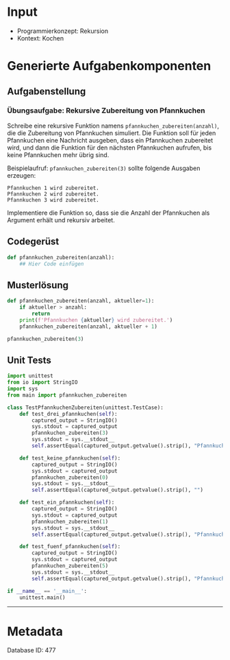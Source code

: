 # Input
- Programmierkonzept: Rekursion
- Kontext: Kochen

# Generierte Aufgabenkomponenten
## Aufgabenstellung
### Übungsaufgabe: Rekursive Zubereitung von Pfannkuchen

Schreibe eine rekursive Funktion namens `pfannkuchen_zubereiten(anzahl)`, die die Zubereitung von Pfannkuchen simuliert. Die Funktion soll für jeden Pfannkuchen eine Nachricht ausgeben, dass ein Pfannkuchen zubereitet wird, und dann die Funktion für den nächsten Pfannkuchen aufrufen, bis keine Pfannkuchen mehr übrig sind.

Beispielaufruf: `pfannkuchen_zubereiten(3)` sollte folgende Ausgaben erzeugen:
```
Pfannkuchen 1 wird zubereitet.
Pfannkuchen 2 wird zubereitet.
Pfannkuchen 3 wird zubereitet.
```

Implementiere die Funktion so, dass sie die Anzahl der Pfannkuchen als Argument erhält und rekursiv arbeitet.

## Codegerüst
```python
def pfannkuchen_zubereiten(anzahl):
    ## Hier Code einfügen
```

## Musterlösung
```python
def pfannkuchen_zubereiten(anzahl, aktueller=1):
    if aktueller > anzahl:
        return
    print(f'Pfannkuchen {aktueller} wird zubereitet.')
    pfannkuchen_zubereiten(anzahl, aktueller + 1)

pfannkuchen_zubereiten(3)
```

## Unit Tests
```python
import unittest
from io import StringIO
import sys
from main import pfannkuchen_zubereiten

class TestPfannkuchenZubereiten(unittest.TestCase):
    def test_drei_pfannkuchen(self):
        captured_output = StringIO()
        sys.stdout = captured_output
        pfannkuchen_zubereiten(3)
        sys.stdout = sys.__stdout__
        self.assertEqual(captured_output.getvalue().strip(), "Pfannkuchen 1 wird zubereitet.\nPfannkuchen 2 wird zubereitet.\nPfannkuchen 3 wird zubereitet.")

    def test_keine_pfannkuchen(self):
        captured_output = StringIO()
        sys.stdout = captured_output
        pfannkuchen_zubereiten(0)
        sys.stdout = sys.__stdout__
        self.assertEqual(captured_output.getvalue().strip(), "")

    def test_ein_pfannkuchen(self):
        captured_output = StringIO()
        sys.stdout = captured_output
        pfannkuchen_zubereiten(1)
        sys.stdout = sys.__stdout__
        self.assertEqual(captured_output.getvalue().strip(), "Pfannkuchen 1 wird zubereitet.")

    def test_fuenf_pfannkuchen(self):
        captured_output = StringIO()
        sys.stdout = captured_output
        pfannkuchen_zubereiten(5)
        sys.stdout = sys.__stdout__
        self.assertEqual(captured_output.getvalue().strip(), "Pfannkuchen 1 wird zubereitet.\nPfannkuchen 2 wird zubereitet.\nPfannkuchen 3 wird zubereitet.\nPfannkuchen 4 wird zubereitet.\nPfannkuchen 5 wird zubereitet.")

if __name__ == '__main__':
    unittest.main()
```
___
# Metadata
Database ID: 477
